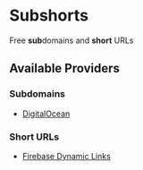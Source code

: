 # Subshorts

Free **sub**domains and **short** URLs

## Available Providers

### Subdomains

* [DigitalOcean](https://docs.digitalocean.com/products/networking/dns/)

### Short URLs

* [Firebase Dynamic Links](https://firebase.google.com/products/dynamic-links)